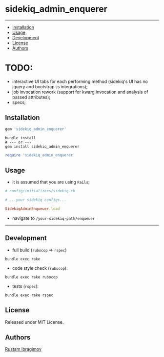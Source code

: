# sidekiq_admin_enquerer

---

- [Installation](#installation)
- [Usage](#usage)
- [Development](#development)
- [License](#license)
- [Authors](#authors)

# TODO:

- interactive UI tabs for each performing method (sidekiq's UI has no jquery and bootstrap-js integrations);
- job invocation rework (support for kwarg invocation and analysis of passed attributes);
- specs;

## Installation

```ruby
gem 'sidekiq_admin_enquerer'
```

```shell
bundle install
# --- or ---
gem install sidekiq_admin_enquerer
```

```ruby
require 'sidekiq_admin_enquerer'
```

## Usage

- it is assumed that you are using `Rails`;

```ruby
# config/initializers/sidekiq.rb

# ...your sidekiq configs...

SidekiqAdminEnqueuer.load
```

- navigate to `/your-sidekiq-path/enqueuer`

---

## Development

- full build (`rubocop` => `rspec`)

```shell
bundle exec rake
```

- code style check (`rubocop`):

```shell
bundle exec rake rubocop
```

- tests (`rspec`):

```shell
bundle exec rake rspec
```

## License

Released under MIT License.

## Authors

[Rustam Ibragimov](https://github.com/0exp)
